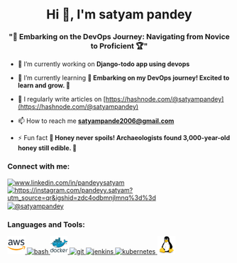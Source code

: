 <h1 align="center">Hi 👋, I'm satyam pandey</h1>
<h3 align="center">"🚀 Embarking on the DevOps Journey: Navigating from Novice to Proficient 🏆"</h3>

- 🔭 I’m currently working on **Django-todo app using devops**

- 🌱 I’m currently learning **🚀 Embarking on my DevOps journey! Excited to learn and grow. 🌱**

- 📝 I regularly write articles on [https://hashnode.com/@satyampandey](https://hashnode.com/@satyampandey)

- 📫 How to reach me **satyampande2006@gmail.com**

- ⚡ Fun fact **🌟 Honey never spoils! Archaeologists found 3,000-year-old honey still edible. 🍯**

<h3 align="left">Connect with me:</h3>
<p align="left">
<a href="https://linkedin.com/in/www.linkedin.com/in/pandeyysatyam" target="blank"><img align="center" src="https://raw.githubusercontent.com/rahuldkjain/github-profile-readme-generator/master/src/images/icons/Social/linked-in-alt.svg" alt="www.linkedin.com/in/pandeyysatyam" height="30" width="40" /></a>
<a href="https://instagram.com/https://instagram.com/pandeyy.satyam?utm_source=qr&igshid=zdc4odbmnjlmnq%3d%3d" target="blank"><img align="center" src="https://raw.githubusercontent.com/rahuldkjain/github-profile-readme-generator/master/src/images/icons/Social/instagram.svg" alt="https://instagram.com/pandeyy.satyam?utm_source=qr&igshid=zdc4odbmnjlmnq%3d%3d" height="30" width="40" /></a>
<a href="https://hashnode.com/@satyampandey" target="blank"><img align="center" src="https://raw.githubusercontent.com/rahuldkjain/github-profile-readme-generator/master/src/images/icons/Social/hashnode.svg" alt="@satyampandey" height="30" width="40" /></a>
</p>

<h3 align="left">Languages and Tools:</h3>
<p align="left"> <a href="https://aws.amazon.com" target="_blank" rel="noreferrer"> <img src="https://raw.githubusercontent.com/devicons/devicon/master/icons/amazonwebservices/amazonwebservices-original-wordmark.svg" alt="aws" width="40" height="40"/> </a> <a href="https://www.gnu.org/software/bash/" target="_blank" rel="noreferrer"> <img src="https://www.vectorlogo.zone/logos/gnu_bash/gnu_bash-icon.svg" alt="bash" width="40" height="40"/> </a> <a href="https://www.docker.com/" target="_blank" rel="noreferrer"> <img src="https://raw.githubusercontent.com/devicons/devicon/master/icons/docker/docker-original-wordmark.svg" alt="docker" width="40" height="40"/> </a> <a href="https://git-scm.com/" target="_blank" rel="noreferrer"> <img src="https://www.vectorlogo.zone/logos/git-scm/git-scm-icon.svg" alt="git" width="40" height="40"/> </a> <a href="https://www.jenkins.io" target="_blank" rel="noreferrer"> <img src="https://www.vectorlogo.zone/logos/jenkins/jenkins-icon.svg" alt="jenkins" width="40" height="40"/> </a> <a href="https://kubernetes.io" target="_blank" rel="noreferrer"> <img src="https://www.vectorlogo.zone/logos/kubernetes/kubernetes-icon.svg" alt="kubernetes" width="40" height="40"/> </a> <a href="https://www.linux.org/" target="_blank" rel="noreferrer"> <img src="https://raw.githubusercontent.com/devicons/devicon/master/icons/linux/linux-original.svg" alt="linux" width="40" height="40"/> </a> </p>
